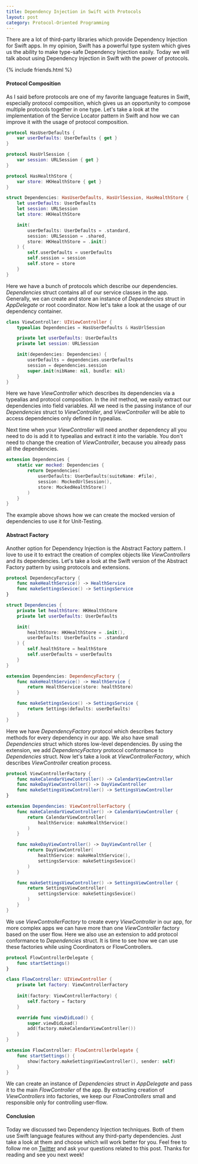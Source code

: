 ```yaml
---
title: Dependency Injection in Swift with Protocols
layout: post
category: Protocol-Oriented Programming
---
```


There are a lot of third-party libraries which provide Dependency Injection for Swift apps. In my opinion, Swift has a powerful type system which gives us the ability to make type-safe Dependency Injection easily. Today we will talk about using Dependency Injection in Swift with the power of protocols.

{% include friends.html %}

#### Protocol Composition
As I said before protocols are one of my favorite language features in Swift, especially protocol composition, which gives us an opportunity to compose multiple protocols together in one type. Let's take a look at the implementation of the Service Locator pattern in Swift and how we can improve it with the usage of protocol composition. 

```swift
protocol HasUserDefaults {
    var userDefaults: UserDefaults { get }
}

protocol HasUrlSession {
    var session: URLSession { get }
}

protocol HasHealthStore {
    var store: HKHealthStore { get }
}

struct Dependencies: HasUserDefaults, HasUrlSession, HasHealthStore {
    let userDefaults: UserDefaults
    let session: URLSession
    let store: HKHealthStore

    init(
        userDefaults: UserDefaults = .standard,
        session: URLSession = .shared,
        store: HKHealthStore = .init()
    ) {
        self.userDefaults = userDefaults
        self.session = session
        self.store = store
    }
}
```

Here we have a bunch of protocols which describe our dependencies. *Dependencies* struct contains all of our service classes in the app. Generally, we can create and store an instance of *Dependencies* struct in *AppDelegate* or root coordinator. Now let's take a look at the usage of our dependency container.

```swift
class ViewController: UIViewController {
    typealias Dependencies = HasUserDefaults & HasUrlSession

    private let userDefaults: UserDefaults
    private let session: URLSession

    init(dependencies: Dependencies) {
        userDefaults = dependencies.userDefaults
        session = dependencies.session
        super.init(nibName: nil, bundle: nil)
    }
}
```

Here we have *ViewController* which describes its dependencies via a typealias and protocol composition. In the *init* method, we easily extract our dependencies into field variables. All we need is the passing instance of our *Dependencies* struct to *ViewController*, and *ViewController* will be able to access dependencies only defined in typealias.

Next time when your *ViewController* will need another dependency all you need to do is add it to typealias and extract it into the variable. You don't need to change the creation of *ViewController*, because you already pass all the dependencies.

```swift
extension Dependencies {
    static var mocked: Dependencies {
        return Dependencies(
            userDefaults: UserDefaults(suiteName: #file),
            session: MockedUrlSession(),
            store: MockedHealthStore()
        )
    }
}
```

The example above shows how we can create the mocked version of dependencies to use it for Unit-Testing.

#### Abstract Factory
Another option for Dependency Injection is the Abstract Factory pattern. I love to use it to extract the creation of complex objects like *ViewControllers* and its dependencies. Let's take a look at the Swift version of the Abstract Factory pattern by using protocols and extensions.

```swift
protocol DependencyFactory {
    func makeHealthService() -> HealthService
    func makeSettingsSevice() -> SettingsService
}

struct Dependencies {
    private let healthStore: HKHealthStore
    private let userDefaults: UserDefaults

    init(
        healthStore: HKHealthStore = .init(),
        userDefaults: UserDefaults = .standard
    ) {
        self.healthStore = healthStore
        self.userDefaults = userDefaults
    }
}

extension Dependencies: DependencyFactory {
    func makeHealthService() -> HealthService {
        return HealthService(store: healthStore)
    }

    func makeSettingsSevice() -> SettingsService {
        return Settings(defaults: userDefaults)
    }
}
```

Here we have *DependencyFactory* protocol which describes factory methods for every dependency in our app. We also have small *Dependencies* struct which stores low-level dependencies. By using the extension, we add *DependencyFactory* protocol conformance to *Dependencies* struct. Now let's take a look at *ViewControllerFactory*, which describes *ViewController* creation process. 

```swift
protocol ViewControllerFactory {
    func makeCalendarViewController() -> CalendarViewController
    func makeDayViewController() -> DayViewController
    func makeSettingsViewController() -> SettingsViewController
}

extension Dependencies: ViewControllerFactory {
    func makeCalendarViewController() -> CalendarViewController {
        return CalendarViewController(
            healthService: makeHealthService()
        )
    }

    func makeDayViewController() -> DayViewController {
        return DayViewController(
            healthService: makeHealthService(),
            settingsService: makeSettingsSevice()
        )
    }

    func makeSettingsViewController() -> SettingsViewController {
        return SettingsViewController(
            settingsService: makeSettingsSevice()
        )
    }
}
```

We use *ViewControllerFactory* to create every *ViewController* in our app, for more complex apps we can have more than one *ViewController* factory based on the user flow. Here we also use an extension to add protocol conformance to *Dependencies* struct. It is time to see how we can use these factories while using Coordinators or FlowControllers.

```swift
protocol FlowControllerDelegate {
    func startSettings()
}

class FlowController: UIViewController {
    private let factory: ViewControllerFactory
    
    init(factory: ViewControllerFactory) {
        self.factory = factory
    }

    override func viewDidLoad() {
        super.viewDidLoad()
        add(factory.makeCalendarViewController())
    }
}

extension FlowController: FlowControllerDelegate {
    func startSettings() {
        show(factory.makeSettingsViewController(), sender: self)
    }
}
```

We can create an instance of *Dependencies* struct in *AppDelegate* and pass it to the main *FlowController* of the app. By extracting creation of *ViewControllers* into factories, we keep our *FlowControllers* small and responsible only for controlling user-flow.

#### Conclusion
Today we discussed two Dependency Injection techniques. Both of them use Swift language features without any third-party dependencies. Just take a look at them and choose which will work better for you. Feel free to follow me on [Twitter](https://twitter.com/mecid) and ask your questions related to this post. Thanks for reading and see you next week!
